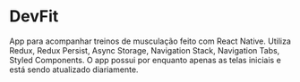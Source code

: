 # DevFit
App para acompanhar treinos de musculação feito com React Native. Utiliza Redux, Redux Persist, Async Storage, Navigation Stack, Navigation Tabs, Styled Components. O app possui por enquanto apenas as telas iniciais e está sendo atualizado diariamente.
